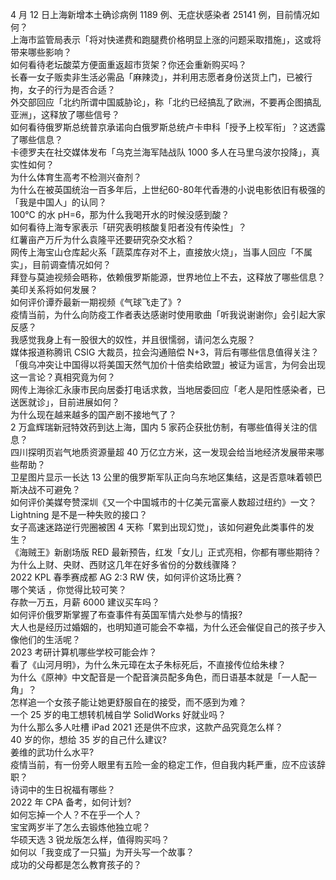 4 月 12 日上海新增本土确诊病例 1189 例、无症状感染者 25141 例，目前情况如何？  
上海市监管局表示「将对快递费和跑腿费价格明显上涨的问题采取措施」，这或将带来哪些影响？  
如何看待老坛酸菜方便面重返超市货架？你还会重新购买吗？  
长春一女子贩卖非生活必需品「麻辣烫」，并利用志愿者身份送货上门，已被行拘，女子的行为是否合适？  
外交部回应「北约所谓中国威胁论」，称「北约已经搞乱了欧洲，不要再企图搞乱亚洲」，这释放了哪些信号？  
如何看待俄罗斯总统普京承诺向白俄罗斯总统卢卡申科「授予上校军衔」？这透露了哪些信息？  
卡德罗夫在社交媒体发布「乌克兰海军陆战队 1000 多人在马里乌波尔投降」，真实性如何？  
为什么体育生高考不检测兴奋剂？  
为什么在被英国统治一百多年后，上世纪60-80年代香港的小说电影依旧有极强的「我是中国人」的认同？  
100℃ 的水 pH=6，那为什么我喝开水的时候没感到酸？  
如何看待上海专家表示「研究表明核酸复阳者没有传染性」？  
红薯亩产万斤为什么袁隆平还要研究杂交水稻？  
网传上海宝山仓库起火系「蔬菜库存对不上，直接放火烧」，当事人回应「不属实」，目前调查情况如何？  
拜登与莫迪视频会晤称，依赖俄罗斯能源，世界地位上不去，这释放了哪些信息？美印关系将如何发展？  
如何评价谭乔最新一期视频《气球飞走了》?  
疫情当前，为什么向防疫工作者表达感谢时使用歌曲「听我说谢谢你」会引起大家反感？  
我感觉我身上有一股很大的奴性，并且很懦弱，请问怎么克服？  
媒体报道称腾讯 CSIG 大裁员，拉会沟通赔偿 N+3，背后有哪些信息值得关注？  
「俄乌冲突让中国得以将美国天然气加价十倍卖给欧盟」被证为谣言，为何会出现这一言论？真相究竟为何？  
网传上海徐汇永康市民向居委打电话求救，当地居委回应「老人是阳性感染者，已送医就诊」，目前进展如何？  
为什么现在越来越多的国产剧不接地气了？  
2 万盒辉瑞新冠特效药到达上海，国内 5 家药企获批仿制，有哪些值得关注的信息？  
四川探明页岩气地质资源量超 40 万亿立方米，这一发现会给当地经济发展带来哪些帮助？  
卫星图片显示一长达 13 公里的俄罗斯军队正向乌东地区集结，这是否意味着顿巴斯决战不可避免？  
如何评价美媒夸赞深圳《又一个中国城市的十亿美元富豪人数超过纽约》一文？  
Lightning 是不是一种失败的接口？  
女子高速迷路逆行兜圈被困 4 天称「累到出现幻觉」，该如何避免此类事件的发生？  
《海贼王》新剧场版 RED 最新预告，红发「女儿」正式亮相，你都有哪些期待？  
为什么上财、央财、西财这几年在好多省份的分数线骤降？  
2022 KPL 春季赛成都 AG 2:3 RW 侠，如何评价这场比赛？  
哪个笑话 ，你觉得比较可笑？  
存款一万五，月薪 6000 建议买车吗？  
如何评价俄罗斯掌握了布查事件有英国军情六处参与的情报?  
大人也是经历过婚姻的，也明知道可能会不幸福，为什么还会催促自己的孩子步入像他们的生活呢？  
2023 考研计算机哪些学校可能会炸？  
看了《山河月明》，为什么朱元璋在太子朱标死后，不直接传位给朱棣？  
为什么《原神》中文配音是一个配音演员配多角色，而日语基本就是「一人配一角」？  
怎样追一个女孩子能让她更舒服自在的接受，而不感到为难？  
一个 25 岁的电工想转机械自学 SolidWorks 好就业吗？  
为什么那么多人吐槽 iPad 2021 还是供不应求，这款产品究竟怎么样？  
40 岁的你，想给 35 岁的自己什么建议?  
姜维的武功什么水平?  
疫情当前，有一份旁人眼里有五险一金的稳定工作，但自我内耗严重，应不应该辞职？  
诗词中的生日祝福有哪些？  
2022 年 CPA 备考，如何计划?  
如何忘掉一个人？不在乎一个人？  
宝宝两岁半了怎么去锻炼他独立呢？  
华硕天选 3 锐龙版怎么样，值得购买吗？  
如何以「我变成了一只猫」为开头写一个故事？  
成功的父母都是怎么教育孩子的？  
